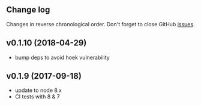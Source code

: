 ## Change log

Changes in reverse chronological order.
Don't forget to close GitHub [issues](https://github.com/xpack/es6-promisifier-js/issues).

## v0.1.10 (2018-04-29)

- bump deps to avoid hoek vulnerability

## v0.1.9 (2017-09-18)

- update to node 8.x
- CI tests with 8 & 7
